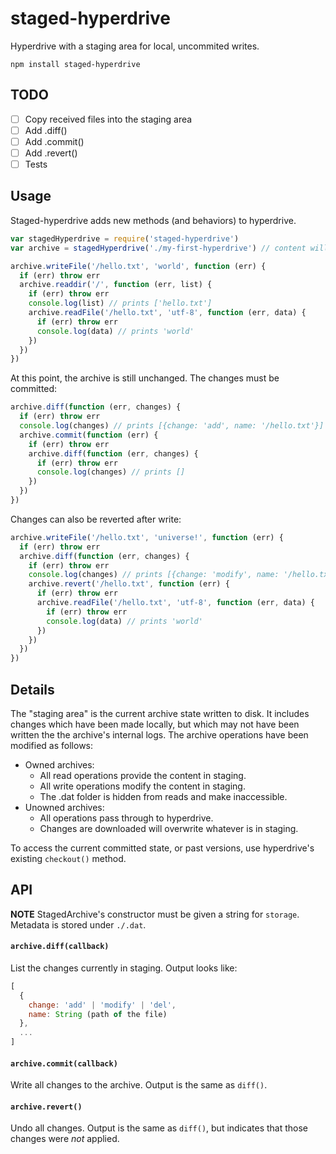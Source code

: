# staged-hyperdrive

Hyperdrive with a staging area for local, uncommited writes.

```
npm install staged-hyperdrive
```

## TODO

 - [ ] Copy received files into the staging area
 - [ ] Add .diff()
 - [ ] Add .commit()
 - [ ] Add .revert()
 - [ ] Tests

## Usage

Staged-hyperdrive adds new methods (and behaviors) to hyperdrive.

```js
var stagedHyperdrive = require('staged-hyperdrive')
var archive = stagedHyperdrive('./my-first-hyperdrive') // content will be stored in this folder

archive.writeFile('/hello.txt', 'world', function (err) {
  if (err) throw err
  archive.readdir('/', function (err, list) {
    if (err) throw err
    console.log(list) // prints ['hello.txt']
    archive.readFile('/hello.txt', 'utf-8', function (err, data) {
      if (err) throw err
      console.log(data) // prints 'world'
    })
  })
})
```

At this point, the archive is still unchanged. The changes must be committed:

```js
archive.diff(function (err, changes) {
  if (err) throw err
  console.log(changes) // prints [{change: 'add', name: '/hello.txt'}]
  archive.commit(function (err) {
    if (err) throw err
    archive.diff(function (err, changes) {
      if (err) throw err
      console.log(changes) // prints []
    })
  })
})
```

Changes can also be reverted after write:

```js
archive.writeFile('/hello.txt', 'universe!', function (err) {
  if (err) throw err
  archive.diff(function (err, changes) {
    if (err) throw err
    console.log(changes) // prints [{change: 'modify', name: '/hello.txt'}]
    archive.revert('/hello.txt', function (err) {
      if (err) throw err
      archive.readFile('/hello.txt', 'utf-8', function (err, data) {
        if (err) throw err
        console.log(data) // prints 'world'
      })
    })
  })
})
```

## Details

The "staging area" is the current archive state written to disk. It includes changes which have been made locally, but which may not have been written the the archive's internal logs. The archive operations have been modified as follows:

 - Owned archives:
   - All read operations provide the content in staging.
   - All write operations modify the content in staging.
   - The .dat folder is hidden from reads and make inaccessible.
 - Unowned archives:
   - All operations pass through to hyperdrive.
   - Changes are downloaded will overwrite whatever is in staging.

To access the current committed state, or past versions, use hyperdrive's existing `checkout()` method.

## API

**NOTE** StagedArchive's constructor must be given a string for `storage`. Metadata is stored under `./.dat`.

#### `archive.diff(callback)`

List the changes currently in staging. Output looks like:

```js
[
  {
    change: 'add' | 'modify' | 'del',
    name: String (path of the file)
  },
  ...
]
```

#### `archive.commit(callback)`

Write all changes to the archive. Output is the same as `diff()`.

#### `archive.revert()`

Undo all changes.  Output is the same as `diff()`, but indicates that those changes were *not* applied.